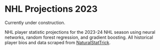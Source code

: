 # NHL Projections 2023
Currently under construction.

NHL player statistic projections for the 2023-24 NHL season using neural networks, random forest regression, and gradient boosting. All historical player bios and data scraped from [NaturalStatTrick](https://www.naturalstattrick.com "NST Homepage").
